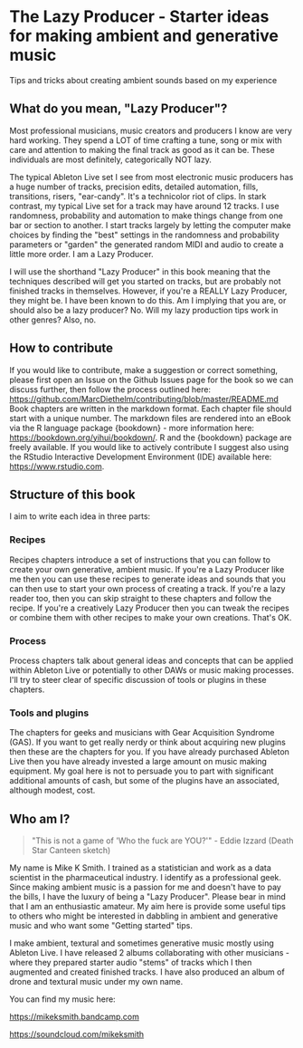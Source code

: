 # The Lazy Producer - Starter ideas for making ambient and generative music
Tips and tricks about creating ambient sounds based on my experience

## What do you mean, "Lazy Producer"?

Most professional musicians, music creators and producers I know are very hard working. They spend a LOT of time crafting a tune, song or mix with care and attention to making the final track as good as it can be. These individuals are most definitely, categorically NOT lazy.

The typical Ableton Live set I see from most electronic music producers has a huge number of tracks, precision edits, detailed automation, fills, transitions, risers, "ear-candy". It's a technicolor riot of clips. In stark contrast, my typical Live set for a track may have around 12 tracks. I use randomness, probability and automation to make things change from one bar or section to another. I start tracks largely by letting the computer make choices by finding the "best" settings in the randomness and probability parameters or "garden" the generated random MIDI and audio to create a little more order. I am a Lazy Producer.

I will use the shorthand "Lazy Producer" in this book meaning that the techniques described will get you started on tracks, but are probably not finished tracks in themselves. However, if you're a REALLY Lazy Producer, they might be. I have been known to do this. Am I implying that you are, or should also be a lazy producer? No. Will my lazy production tips work in other genres? Also, no.

## How to contribute
If you would like to contribute, make a suggestion or correct something, please first open an Issue on the Github Issues page for the book so we can discuss further, then follow the process outlined here: https://github.com/MarcDiethelm/contributing/blob/master/README.md
Book chapters are written in the markdown format. Each chapter file should start with a unique number.
The markdown files are rendered into an eBook via the R language package {bookdown} - more information here: https://bookdown.org/yihui/bookdown/. R and the {bookdown} package are freely available. If you would like to actively contribute I suggest also using the RStudio Interactive Development Environment (IDE) available here: https://www.rstudio.com.

## Structure of this book 
I aim to write each idea in three parts:

### Recipes 

Recipes chapters introduce a set of instructions that you can follow to create your own generative, ambient music. If you're a Lazy Producer like me then you can use these recipes to generate ideas and sounds that you can then use to start your own process of creating a track. If you're a lazy reader too, then you can skip straight to these chapters and follow the recipe. If you're a creatively Lazy Producer then you can tweak the recipes or combine them with other recipes to make your own creations. That's OK.

### Process 

Process chapters talk about general ideas and concepts that can be applied within Ableton Live or potentially to other DAWs or music making processes. I'll try to steer clear of specific discussion of tools or plugins in these chapters.

### Tools and plugins 

The chapters for geeks and musicians with Gear Acquisition Syndrome (GAS). If you want to get really nerdy or think about acquiring new plugins then these are the chapters for you. If you have already purchased Ableton Live then you have already invested a large amount on music making equipment. My goal here is not to persuade you to part with significant additional amounts of cash, but some of the plugins have an associated, although modest, cost.

## Who am I?

> "This is not a game of 'Who the fuck are YOU?'" - Eddie Izzard (Death Star Canteen sketch)

My name is Mike K Smith. I trained as a statistician and work as a data scientist in the pharmaceutical industry. I identify as a professional geek. Since making ambient music is a passion for me and doesn't have to pay the bills, I have the luxury of being a "Lazy Producer". Please bear in mind that I am an enthusiastic amateur. My aim here is provide some useful tips to others who might be interested in dabbling in ambient and generative music and who want some "Getting started" tips.

I make ambient, textural and sometimes generative music mostly using Ableton Live. I have released 2 albums collaborating with other musicians - where they prepared starter audio "stems" of tracks which I then augmented and created finished tracks. I have also produced an album of drone and textural music under my own name.

You can find my music here:

<https://mikeksmith.bandcamp.com>

<https://soundcloud.com/mikeksmith>

